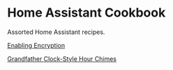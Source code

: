 # Home Assistant Cookbook

Assorted Home Assistant recipes.

[Enabling Encryption](https://github.com/scarpazza/home-assistant-cookbook/blob/main/https.md)

[Grandfather Clock-Style Hour Chimes](https://github.com/scarpazza/home-assistant-cookbook/blob/main/chime.md)
